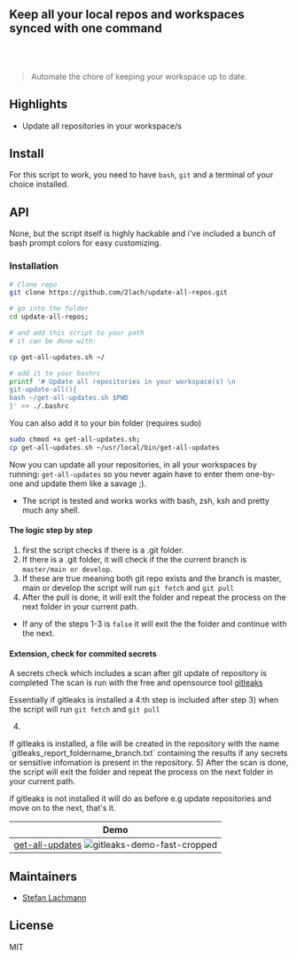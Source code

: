 <p align="center">
	<h2>Keep all your local repos and workspaces synced with one command</h2>
	<br>
	<br>
</p>

> Automate the chore of keeping your workspace up to date.

## Highlights

- Update all repositories in your workspace/s

## Install

For this script to work, you need to have `bash`, `git` and a terminal of your choice installed.

## API

None, but the script itself is highly hackable and i've included a bunch of bash prompt colors for easy customizing.

### Installation

```sh
# Clone repo
git clone https://github.com/2lach/update-all-repos.git  
````

```sh
# go into the folder
cd update-all-repos; 

# and add this script to your path
# it can be done with:

cp get-all-updates.sh ~/

# add it to your bashrc
printf '# Update all repositories in your workspace(s) \n
git-update-all(){
bash ~/get-all-updates.sh $PWD
}' >> ./.bashrc
```

You can also add it to your bin folder (requires sudo)

```sh
sudo chmod +x get-all-updates.sh;
cp get-all-updates.sh ~/usr/local/bin/get-all-updates
```

Now you can update all your repositories, in all your workspaces by running:
`get-all-updates` so you never again have to enter them one-by-one and update them like a savage ;).

- The script  is tested and works works with bash, zsh, ksh and pretty much any shell.

#### The logic step by step

1) first the script checks if there is a .git folder.
2) If there is a .git folder, it will check if the the current branch is `master/main or develop`.
3) If these are true meaning both git repo exists and the branch is master, main or develop the script will run `git fetch` and `git pull`
4) After the pull is done, it will exit the folder and repeat the process on the next folder in your current path.

- If any of the steps 1-3 is `false` it will exit the the folder and continue with the next.

#### Extension, check for commited secrets
A secrets check which includes a scan after git update of repository is completed
The scan is run with the free and opensource tool [gitleaks](https://github.com/zricethezav/gitleaks)

Essentially if gitleaks is installed a 4:th step is included after step 3) when the script will run `git fetch` and `git pull`

4)
If gitleaks is installed, a file will be created in the repository with the name ´gitleaks_report_foldername_branch.txt` containing the results if any secrets or sensitive infomation is present in the repository.
5) After the scan is done, the script will exit the folder and repeat the process on the next folder in your current path.

if gitleaks is not installed it will do as before e.g update repositories and move on to the next, that's it.


| Demo |
| ----------- |
|[get-all-updates](https://github.com/2lach/get-all-updates) ![gitleaks-demo-fast-cropped](./demo.gif)|

## Maintainers

- [Stefan Lachmann](https://github.com/2lach)

## License

MIT
